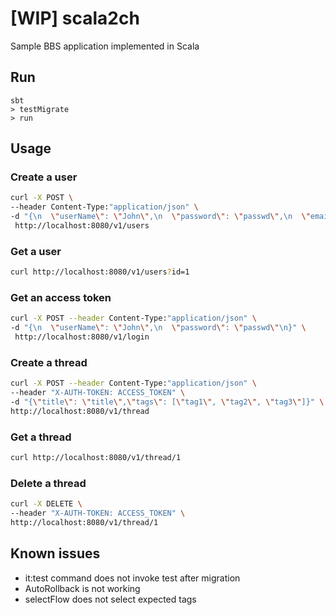 # [WIP] scala2ch

Sample BBS application  implemented in Scala

## Run

```
sbt
> testMigrate
> run
```

## Usage

### Create a user

```sh
curl -X POST \
--header Content-Type:"application/json" \
-d "{\n  \"userName\": \"John\",\n  \"password\": \"passwd\",\n  \"email\": \"john@example.com\"\n}" \
 http://localhost:8080/v1/users
```

### Get a user

```sh
curl http://localhost:8080/v1/users?id=1
```

### Get an access token

```sh
curl -X POST --header Content-Type:"application/json" \
-d "{\n  \"userName\": \"John\",\n  \"password\": \"passwd\"\n}" \
 http://localhost:8080/v1/login
```

### Create a thread

```sh
curl -X POST --header Content-Type:"application/json" \
--header "X-AUTH-TOKEN: ACCESS_TOKEN" \
-d "{\"title\": \"title\",\"tags\": [\"tag1\", \"tag2\", \"tag3\"]}" \
http://localhost:8080/v1/thread
```

### Get a thread

```sh
curl http://localhost:8080/v1/thread/1
```

### Delete a thread

```sh
curl -X DELETE \
--header "X-AUTH-TOKEN: ACCESS_TOKEN" \
http://localhost:8080/v1/thread/1
```

## Known issues
+ it:test command does not invoke test after migration
+ AutoRollback is not working
+ selectFlow does not select expected tags
